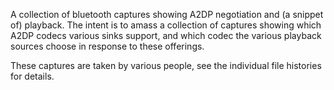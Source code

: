 A collection of bluetooth captures showing A2DP negotiation and (a snippet of) playback. The intent is to amass a collection of captures showing which A2DP codecs various sinks support, and which codec the various playback sources choose in response to these offerings.

These captures are taken by various people, see the individual file histories for details.
